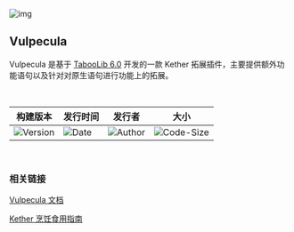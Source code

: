 ![img](https://cdn.nlark.com/yuque/0/2022/png/26025412/1662111393286-4c9dd5ef-6472-4baa-8b11-d6b0f66aee94.png)

## Vulpecula

Vulpecula 是基于 [TabooLib 6.0](https://github.com/TabooLib/taboolib) 开发的一款 Kether 拓展插件，主要提供额外功能语句以及针对对原生语句进行功能上的拓展。

<br>

| 构建版本 | 发行时间 | 发行者 | 大小 |
| --- | --- | --- | --- |
|![Version](https://img.shields.io/badge/dynamic/json?label=Version&query=%24.tag_name&url=https%3A%2F%2Fapi.github.com%2Frepos%2FLanscarlos%2FVulpecula%2Freleases%2Flatest) | ![Date](https://img.shields.io/badge/dynamic/json?label=Date&query=%24.created_at&url=https%3A%2F%2Fapi.github.com%2Frepos%2FLanscarlos%2FVulpecula%2Freleases%2Flatest) | ![Author](https://img.shields.io/badge/dynamic/json?label=Author&query=%24.author.login&url=https%3A%2F%2Fapi.github.com%2Frepos%2FLanscarlos%2FVulpecula%2Freleases%2Flatest) | ![Code-Size](https://img.shields.io/github/languages/code-size/lanscarlos/vulpecula) |

<br>

### 相关链接

[Vulpecula 文档](https://www.yuque.com/lanscarlos/vulpecula-doc)

[Kether 烹饪食用指南](https://www.yuque.com/lanscarlos/kether-cooking)
